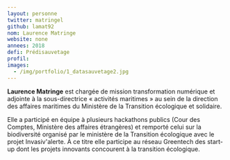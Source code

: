 ```yaml
---
layout: personne
twitter: matringel
github: lamat92
nom: Laurence Matringe
website: none
annees: 2018
defi: Prédisauvetage
profil: 
images:
  - /img/portfolio/1_datasauvetage2.jpg
---
```


**Laurence Matringe** est chargée de mission transformation numérique
et adjointe à la sous-directrice « activités maritimes » au sein de la
direction des affaires maritimes du Ministère de la Transition
écologique et solidaire.

Elle a participé en équipe à plusieurs hackathons publics (Cour des
Comptes, Ministère des affaires étrangères) et remporté celui sur la
biodiversité organisé par le ministère de la Transition écologique
avec le projet Invasiv'alerte. À ce titre elle participe au réseau
Greentech des start-up dont les projets innovants concourent à la
transition écologique.
